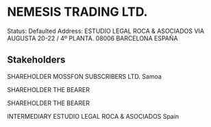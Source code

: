 # NEMESIS TRADING LTD.
Status: Defaulted
Address: ESTUDIO LEGAL ROCA & ASOCIADOS VIA AUGUSTA 20-22 / 4º PLANTA. 08006 BARCELONA  ESPAÑA

## Stakeholders
SHAREHOLDER
MOSSFON SUBSCRIBERS LTD.
Samoa


SHAREHOLDER
THE BEARER


SHAREHOLDER
THE BEARER


INTERMEDIARY
ESTUDIO LEGAL ROCA & ASOCIADOS
Spain



